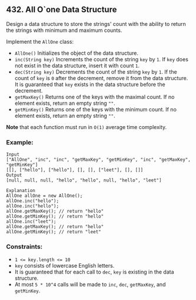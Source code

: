 ## 432. All O`one Data Structure

Design a data structure to store the strings' count with the ability to return the strings with minimum and maximum counts.

Implement the ```AllOne``` class:

* ```AllOne()``` Initializes the object of the data structure.
* ```inc(String key)``` Increments the count of the string ```key``` by ```1```. If ```key``` does not exist in the data structure, insert it with count ```1```.
* ```dec(String key)``` Decrements the count of the string ```key``` by ```1```. If the count of ```key``` is ```0``` after the decrement, remove it from the data structure. It is guaranteed that ```key``` exists in the data structure before the decrement.
* ```getMaxKey()``` Returns one of the keys with the maximal count. If no element exists, return an empty string ```""```.
* ```getMinKey()``` Returns one of the keys with the minimum count. If no element exists, return an empty string ```""```.

**Note** that each function must run in ```O(1)``` average time complexity.

### Example:
```
Input
["AllOne", "inc", "inc", "getMaxKey", "getMinKey", "inc", "getMaxKey", "getMinKey"]
[[], ["hello"], ["hello"], [], [], ["leet"], [], []]
Output
[null, null, null, "hello", "hello", null, "hello", "leet"]

Explanation
AllOne allOne = new AllOne();
allOne.inc("hello");
allOne.inc("hello");
allOne.getMaxKey(); // return "hello"
allOne.getMinKey(); // return "hello"
allOne.inc("leet");
allOne.getMaxKey(); // return "hello"
allOne.getMinKey(); // return "leet"
```

### Constraints:

* ```1 <= key.length <= 10```
* ```key``` consists of lowercase English letters.
* It is guaranteed that for each call to ```dec```, ```key``` is existing in the data structure.
* At most ```5 * 10^4``` calls will be made to ```inc```, ```dec```, ```getMaxKey```, and ```getMinKey```.